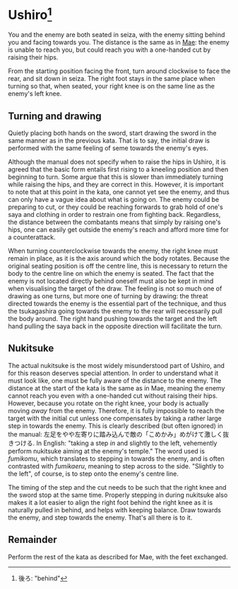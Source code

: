 # Ushiro[^1]

You and the enemy are both seated in seiza, with the enemy sitting behind you and facing towards you. The distance is the same as in [Mae](mae.md): the enemy is unable to reach you, but could reach you with a one-handed cut by raising their hips.

From the starting position facing the front, turn around clockwise to face the rear, and sit down in seiza. The right foot stays in the same place when turning so that, when seated, your right knee is on the same line as the enemy's left knee.

## Turning and drawing

Quietly placing both hands on the sword, start drawing the sword in the same manner as in the previous kata. That is to say, the initial draw is performed with the same feeling of seme towards the enemy's eyes.

Although the manual does not specify when to raise the hips in Ushiro, it is agreed that the basic form entails first rising to a kneeling position and then beginning to turn. Some argue that this is slower than immediately turning while raising the hips, and they are correct in this. However, it is important to note that at this point in the kata, one cannot yet see the enemy, and thus can only have a vague idea about what is going on. The enemy could be preparing to cut, or they could be reaching forwards to grab hold of one's saya and clothing in order to restrain one from fighting back. Regardless, the distance between the combatants means that simply by raising one's hips, one can easily get outside the enemy's reach and afford more time for a counterattack.

When turning counterclockwise towards the enemy, the right knee must remain in place, as it is the axis around which the body rotates. Because the original seating position is off the centre line, this is necessary to return the body to the centre line on which the enemy is seated. The fact that the enemy is not located directly behind oneself must also be kept in mind when visualising the target of the draw. The feeling is not so much one of drawing as one turns, but more one of turning by drawing: the threat directed towards the enemy is the essential part of the technique, and thus the tsukagashira going towards the enemy to the rear will necessarily pull the body around. The right hand pushing towards the target and the left hand pulling the saya back in the opposite direction will facilitate the turn.

## Nukitsuke

The actual nukitsuke is the most widely misunderstood part of Ushiro, and for this reason deserves special attention. In order to understand what it must look like, one must be fully aware of the distance to the enemy. The distance at the start of the kata is the same as in Mae, meaning the enemy cannot reach you even with a one-handed cut without raising their hips. However, because you rotate on the right knee, your body is actually moving *away* from the enemy. Therefore, it is fully impossible to reach the target with the initial cut unless one compensates by taking a rather large step in towards the enemy. This is clearly described (but often ignored) in the manual: 左足をやや左寄りに踏み込んで敵の「こめかみ」めがけて激しく抜きつける. In English: "taking a step *in* and slightly to the left, vehemently perform nukitsuke aiming at the enemy's temple." The word used is *fumikomu*, which translates to stepping in towards the enemy, and is often contrasted with *fumikaeru*, meaning to step across to the side. "Slightly to the left", of course, is to step onto the enemy's centre line.

The timing of the step and the cut needs to be such that the right knee and the sword stop at the same time. Properly stepping in during nukitsuke also makes it a lot easier to align the right foot behind the right knee as it is naturally pulled in behind, and helps with keeping balance. Draw towards the enemy, and step towards the enemy. That's all there is to it.

## Remainder

Perform the rest of the kata as described for Mae, with the feet exchanged.

[^1]: 後ろ: "behind"